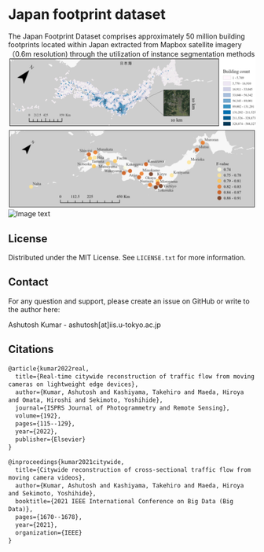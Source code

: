 # Japan footprint dataset

The Japan Footprint Dataset comprises approximately 50 million building footprints located within Japan extracted from Mapbox satellite imagery（0.6m resolution) through the utilization of instance segmentation methods
![Image text](https://github.com/sekilab/Japan_footprint_dataset/blob/master/Image/Building_count.png)
![Image text](https://github.com/sekilab/Japan_footprint_dataset/blob/master/Image/Accuracy.png)
![Image text](https://github.com/sekilab/Japan_footprint_dataset/blob/master/Image/Example.png)



<!-- LICENSE -->
## License

Distributed under the MIT License. See `LICENSE.txt` for more information.





<!-- CONTACT -->
## Contact

For any question and support, please create an issue on GitHub or write to the author here:

Ashutosh Kumar  - ashutosh[at]iis.u-tokyo.ac.jp



## Citations
```csv
@article{kumar2022real,
  title={Real-time citywide reconstruction of traffic flow from moving cameras on lightweight edge devices},
  author={Kumar, Ashutosh and Kashiyama, Takehiro and Maeda, Hiroya and Omata, Hiroshi and Sekimoto, Yoshihide},
  journal={ISPRS Journal of Photogrammetry and Remote Sensing},
  volume={192},
  pages={115--129},
  year={2022},
  publisher={Elsevier}
}
```
```csv
@inproceedings{kumar2021citywide,
  title={Citywide reconstruction of cross-sectional traffic flow from moving camera videos},
  author={Kumar, Ashutosh and Kashiyama, Takehiro and Maeda, Hiroya and Sekimoto, Yoshihide},
  booktitle={2021 IEEE International Conference on Big Data (Big Data)},
  pages={1670--1678},
  year={2021},
  organization={IEEE}
}
```
